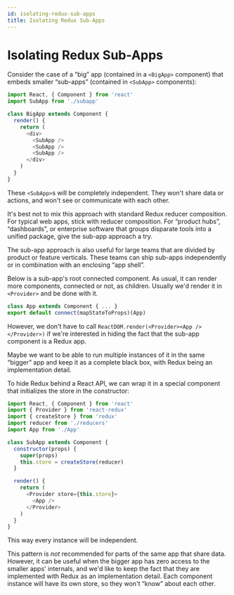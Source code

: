 ```yaml
---
id: isolating-redux-sub-apps
title: Isolating Redux Sub-Apps
---
```


# Isolating Redux Sub-Apps

Consider the case of a “big” app (contained in a `<BigApp>` component)
that embeds smaller “sub-apps” (contained in `<SubApp>` components):

```js
import React, { Component } from 'react'
import SubApp from './subapp'

class BigApp extends Component {
  render() {
    return (
      <div>
        <SubApp />
        <SubApp />
        <SubApp />
      </div>
    )
  }
}
```

These `<SubApp>`s will be completely independent. They won't share data or
actions, and won't see or communicate with each other.

It's best not to mix this approach with standard Redux reducer composition.
For typical web apps, stick with reducer composition. For
“product hubs”, “dashboards”, or enterprise software that groups disparate
tools into a unified package, give the sub-app approach a try.

The sub-app approach is also useful for large teams that are divided by product
or feature verticals. These teams can ship sub-apps independently or in combination
with an enclosing “app shell”.

Below is a sub-app's root connected component.
As usual, it can render more components, connected or not, as children.
Usually we'd render it in `<Provider>` and be done with it.

```js
class App extends Component { ... }
export default connect(mapStateToProps)(App)
```

However, we don't have to call `ReactDOM.render(<Provider><App /></Provider>)`
if we're interested in hiding the fact that the sub-app component is a Redux app.

Maybe we want to be able to run multiple instances of it in the same “bigger” app
and keep it as a complete black box, with Redux being an implementation detail.

To hide Redux behind a React API, we can wrap it in a special component that
initializes the store in the constructor:

```js
import React, { Component } from 'react'
import { Provider } from 'react-redux'
import { createStore } from 'redux'
import reducer from './reducers'
import App from './App'

class SubApp extends Component {
  constructor(props) {
    super(props)
    this.store = createStore(reducer)
  }

  render() {
    return (
      <Provider store={this.store}>
        <App />
      </Provider>
    )
  }
}
```

This way every instance will be independent.

This pattern is _not_ recommended for parts of the same app that share data.
However, it can be useful when the bigger app has zero access to the smaller apps' internals,
and we'd like to keep the fact that they are implemented with Redux as an implementation detail.
Each component instance will have its own store, so they won't “know” about each other.
